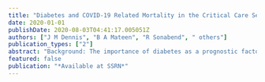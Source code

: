 ```yaml
---
title: "Diabetes and COVID-19 Related Mortality in the Critical Care Setting: A Real-Time National Cohort Study in England"
date: 2020-01-01
publishDate: 2020-08-03T04:41:17.005051Z
authors: ["J M Dennis", "B A Mateen", "R Sonabend", " others"]
publication_types: ["2"]
abstract: "Background: The importance of diabetes as a prognostic factor in people admitted to hospital critical care with COVID-19 is poorly understood and has not been quantified. Methods: We used a real-time national database (COVID-19 Hospitalisation in England …"
featured: false
publication: "*Available at SSRN*"
---
```


